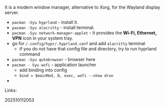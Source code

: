 It is a modern window manager, alternative to Xorg, for the Wayland display server.

- `pacman -Syu hyprland` - install it.
- `pacman -Syu alacritty` - install terminal.
- `pacman -Syu network-manager-applet` - It provides the **Wi-Fi, Ethernet, VPN** icon in your system tray.
- go for `/.config/hypr/.hyprland.conf` and add `alacritty` terminal 
	- if you do not have that config file and directory, try to run hyprland command
- `pacman -Syu qutebrowser` - browser here
- `pacman - Syu wofi` - application launcher
	- add binding into config
	- `bind = $mainMod, D, exec, wofi --show drun`
- 





Links:

202510112053

